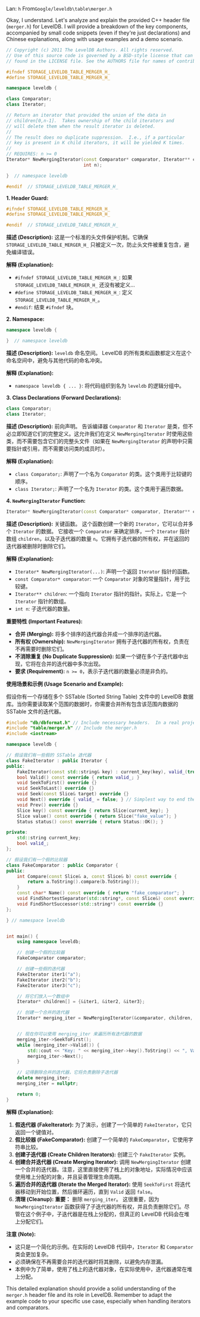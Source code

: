 Lan: `h` From`Google/leveldb\table\merger.h`

Okay, I understand. Let's analyze and explain the provided C++ header file (`merger.h`) for LevelDB. I will provide a breakdown of the key components, accompanied by small code snippets (even if they're just declarations) and Chinese explanations, along with usage examples and a demo scenario.

```cpp
// Copyright (c) 2011 The LevelDB Authors. All rights reserved.
// Use of this source code is governed by a BSD-style license that can be
// found in the LICENSE file. See the AUTHORS file for names of contributors.

#ifndef STORAGE_LEVELDB_TABLE_MERGER_H_
#define STORAGE_LEVELDB_TABLE_MERGER_H_

namespace leveldb {

class Comparator;
class Iterator;

// Return an iterator that provided the union of the data in
// children[0,n-1].  Takes ownership of the child iterators and
// will delete them when the result iterator is deleted.
//
// The result does no duplicate suppression.  I.e., if a particular
// key is present in K child iterators, it will be yielded K times.
//
// REQUIRES: n >= 0
Iterator* NewMergingIterator(const Comparator* comparator, Iterator** children,
                             int n);

}  // namespace leveldb

#endif  // STORAGE_LEVELDB_TABLE_MERGER_H_
```

**1. Header Guard:**

```cpp
#ifndef STORAGE_LEVELDB_TABLE_MERGER_H_
#define STORAGE_LEVELDB_TABLE_MERGER_H_

#endif  // STORAGE_LEVELDB_TABLE_MERGER_H_
```

**描述 (Description):**  这是一个标准的头文件保护机制。它确保 `STORAGE_LEVELDB_TABLE_MERGER_H_` 只被定义一次，防止头文件被重复包含，避免编译错误。

**解释 (Explanation):**
* `#ifndef STORAGE_LEVELDB_TABLE_MERGER_H_`:  如果 `STORAGE_LEVELDB_TABLE_MERGER_H_` 还没有被定义...
* `#define STORAGE_LEVELDB_TABLE_MERGER_H_`:  定义 `STORAGE_LEVELDB_TABLE_MERGER_H_`。
* `#endif`:  结束 `#ifndef` 块。

**2. Namespace:**

```cpp
namespace leveldb {

}  // namespace leveldb
```

**描述 (Description):** `leveldb` 命名空间。 LevelDB 的所有类和函数都定义在这个命名空间中，避免与其他代码的命名冲突。

**解释 (Explanation):**
* `namespace leveldb { ... }`: 将代码组织到名为 `leveldb` 的逻辑分组中。

**3. Class Declarations (Forward Declarations):**

```cpp
class Comparator;
class Iterator;
```

**描述 (Description):** 前向声明。  告诉编译器 `Comparator` 和 `Iterator` 是类，但不必立即知道它们的完整定义。这允许我们在定义 `NewMergingIterator` 时使用这些类，而不需要包含它们的完整头文件（如果在 `NewMergingIterator` 的声明中只需要指针或引用，而不需要访问类的成员时）。

**解释 (Explanation):**
* `class Comparator;`: 声明了一个名为 `Comparator` 的类。这个类用于比较键的顺序。
* `class Iterator;`: 声明了一个名为 `Iterator` 的类。这个类用于遍历数据。

**4. `NewMergingIterator` Function:**

```cpp
Iterator* NewMergingIterator(const Comparator* comparator, Iterator** children, int n);
```

**描述 (Description):**  关键函数。 这个函数创建一个新的 `Iterator`，它可以合并多个 `Iterator` 的数据。  它接收一个 `Comparator` 来确定排序，一个 `Iterator` 指针数组 `children`，以及子迭代器的数量 `n`。它拥有子迭代器的所有权，并在返回的迭代器被删除时删除它们。

**解释 (Explanation):**
* `Iterator* NewMergingIterator(...)`:  声明一个返回 `Iterator` 指针的函数。
* `const Comparator* comparator`:  一个 `Comparator` 对象的常量指针，用于比较键。
* `Iterator** children`:  一个指向 `Iterator` 指针的指针。实际上，它是一个 `Iterator` 指针的数组。
* `int n`:  子迭代器的数量。

**重要特性 (Important Features):**

* **合并 (Merging):** 将多个排序的迭代器合并成一个排序的迭代器。
* **所有权 (Ownership):** `NewMergingIterator` 拥有子迭代器的所有权，负责在不再需要时删除它们。
* **不消除重复 (No Duplicate Suppression):** 如果一个键在多个子迭代器中出现，它将在合并的迭代器中多次出现。
* **要求 (Requirement):** `n >= 0`，表示子迭代器的数量必须是非负的。

**使用场景和示例 (Usage Scenario and Example):**

假设你有一个存储在多个 SSTable (Sorted String Table) 文件中的 LevelDB 数据库。当你需要读取某个范围的数据时，你需要合并所有包含该范围内数据的 SSTable 文件的迭代器。

```cpp
#include "db/dbformat.h" // Include necessary headers.  In a real project, you'd also include comparator.h and iterator.h
#include "table/merger.h" // Include the merger.h
#include <iostream>

namespace leveldb {

// 假设我们有一些假的 SSTable 迭代器
class FakeIterator : public Iterator {
public:
    FakeIterator(const std::string& key) : current_key(key), valid_(true) {}
    bool Valid() const override { return valid_; }
    void SeekToFirst() override {}
    void SeekToLast() override {}
    void Seek(const Slice& target) override {}
    void Next() override { valid_ = false; } // Simplest way to end the iteration.
    void Prev() override {}
    Slice key() const override { return Slice(current_key); }
    Slice value() const override { return Slice("fake_value"); }
    Status status() const override { return Status::OK(); }

private:
    std::string current_key;
    bool valid_;
};

// 假设我们有一个假的比较器
class FakeComparator : public Comparator {
public:
    int Compare(const Slice& a, const Slice& b) const override {
        return a.ToString().compare(b.ToString());
    }
    const char* Name() const override { return "fake_comparator"; }
    void FindShortestSeparator(std::string*, const Slice&) const override {}
    void FindShortSuccessor(std::string*) const override {}
};

} // namespace leveldb


int main() {
    using namespace leveldb;

    // 创建一个假的比较器
    FakeComparator comparator;

    // 创建一些假的迭代器
    FakeIterator iter1("a");
    FakeIterator iter2("b");
    FakeIterator iter3("c");

    // 将它们放入一个数组中
    Iterator* children[] = {&iter1, &iter2, &iter3};

    // 创建一个合并的迭代器
    Iterator* merging_iter = NewMergingIterator(&comparator, children, 3);


    // 现在你可以使用 merging_iter 来遍历所有迭代器的数据
    merging_iter->SeekToFirst();
    while (merging_iter->Valid()) {
        std::cout << "Key: " << merging_iter->key().ToString() << ", Value: " << merging_iter->value().ToString() << std::endl;
        merging_iter->Next();
    }

    // 记得删除合并的迭代器，它将负责删除子迭代器
    delete merging_iter;
    merging_iter = nullptr;

    return 0;
}
```

**解释 (Explanation):**

1.  **假迭代器 (FakeIterator):** 为了演示，创建了一个简单的 `FakeIterator`，它只返回一个键值对。
2.  **假比较器 (FakeComparator):** 创建了一个简单的 `FakeComparator`，它使用字符串比较。
3.  **创建子迭代器 (Create Children Iterators):** 创建三个 `FakeIterator` 实例。
4.  **创建合并迭代器 (Create Merging Iterator):** 调用 `NewMergingIterator` 创建一个合并的迭代器。注意，这里直接使用了栈上的对象地址，实际情况中应该使用堆上分配的对象，并且妥善管理生命周期。
5.  **遍历合并的迭代器 (Iterate the Merged Iterator):** 使用 `SeekToFirst` 将迭代器移动到开始位置，然后循环遍历，直到 `Valid` 返回 `false`。
6.  **清理 (Cleanup):**  **重要：** 删除 `merging_iter`。  这很重要，因为 `NewMergingIterator` 函数获得了子迭代器的所有权，并且负责删除它们。尽管在这个例子中，子迭代器是在栈上分配的，但真正的 LevelDB 代码会在堆上分配它们。

**注意 (Note):**

*   这只是一个简化的示例。在实际的 LevelDB 代码中，`Iterator` 和 `Comparator` 类会更加复杂。
*   必须确保在不再需要合并的迭代器时将其删除，以避免内存泄漏。
*  本例中为了简单，使用了栈上的迭代器对象，在实际使用中，迭代器通常在堆上分配。

This detailed explanation should provide a solid understanding of the `merger.h` header file and its role in LevelDB. Remember to adapt the example code to your specific use case, especially when handling iterators and comparators.
